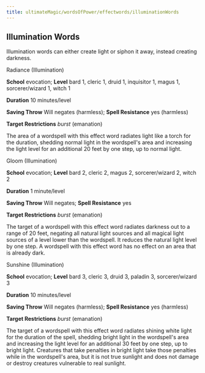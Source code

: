 ```yaml
---
title: ultimateMagic/wordsOfPower/effectwords/illuminationWords
---
```

## Illumination Words

Illumination words can either create light or siphon it away, instead creating darkness.

Radiance (Illumination)

**School** evocation; **Level** bard 1, cleric 1, druid 1, inquisitor 1, magus 1, sorcerer/wizard 1, witch 1

**Duration** 10 minutes/level

**Saving Throw** Will negates (harmless); **Spell Resistance** yes (harmless)

**Target Restrictions** _burst_ (emanation)

The area of a wordspell with this effect word radiates light like a torch for the duration, shedding normal light in the wordspell's area and increasing the light level for an additional 20 feet by one step, up to normal light.

Gloom (Illumination)

**School** evocation; **Level** bard 2, cleric 2, magus 2, sorcerer/wizard 2, witch 2

**Duration** 1 minute/level

**Saving Throw** Will negates; **Spell Resistance** yes

**Target Restrictions** _burst_ (emanation)

The target of a wordspell with this effect word radiates darkness out to a range of 20 feet, negating all natural light sources and all magical light sources of a level lower than the wordspell. It reduces the natural light level by one step. A wordspell with this effect word has no effect on an area that is already dark.

Sunshine (Illumination)

**School** evocation; **Level** bard 3, cleric 3, druid 3, paladin 3, sorcerer/wizard 3

**Duration** 10 minutes/level

**Saving Throw** Will negates (harmless); **Spell Resistance** yes (harmless)

**Target Restrictions** _burst_ (emanation)

The target of a wordspell with this effect word radiates shining white light for the duration of the spell, shedding bright light in the wordspell's area and increasing the light level for an additional 30 feet by one step, up to bright light. Creatures that take penalties in bright light take those penalties while in the wordspell's area, but it is not true sunlight and does not damage or destroy creatures vulnerable to real sunlight.

